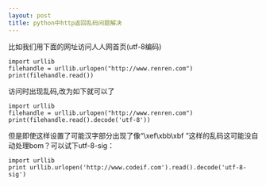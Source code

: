 ```yaml
---
layout: post
title: python中http返回乱码问题解决
---
```


比如我们用下面的网址访问人人网首页(utf-8编码)

    import urllib
    filehandle = urllib.urlopen("http://www.renren.com")
    print(filehandle.read())

访问时出现乱码,改为如下就可以了

    import urllib
    filehandle = urllib.urlopen("http://www.renren.com")
    print(filehandle.read().decode('utf-8'))

但是即使这样设置了可能汉字部分出现了像“\xef\xbb\xbf ”这样的乱码这可能没自动处理bom？可以试下utf-8-sig：

    import urllib
    print urllib.urlopen('http://www.codeif.com').read().decode('utf-8-sig')
